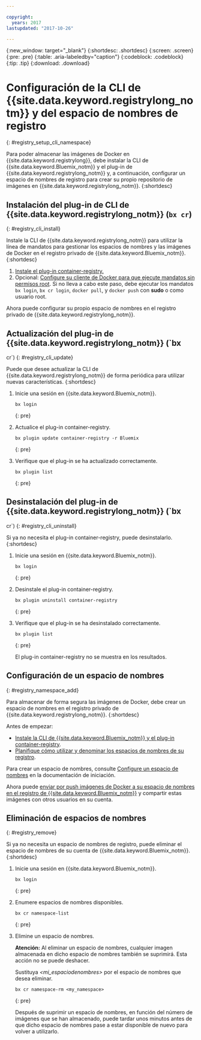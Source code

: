 ```yaml
---

copyright:
  years: 2017
lastupdated: "2017-10-26"

---
```


{:new_window: target="_blank"}
{:shortdesc: .shortdesc}
{:screen: .screen}
{:pre: .pre}
{:table: .aria-labeledby="caption"}
{:codeblock: .codeblock}
{:tip: .tip} 
{:download: .download}


# Configuración de la CLI de {{site.data.keyword.registrylong_notm}} y del espacio de nombres de registro
{: #registry_setup_cli_namespace}

Para poder almacenar las imágenes de Docker en {{site.data.keyword.registrylong}}, debe instalar la CLI de {{site.data.keyword.Bluemix_notm}} y el plug-in de {{site.data.keyword.registrylong_notm}} y, a continuación, configurar un espacio de nombres de registro para crear su propio repositorio de imágenes en {{site.data.keyword.registrylong_notm}}.
{:shortdesc}


## Instalación del plug-in de CLI de {{site.data.keyword.registrylong_notm}} (`bx cr`)
{: #registry_cli_install}

Instale la CLI de {{site.data.keyword.registrylong_notm}} para utilizar la línea de mandatos para gestionar los espacios de nombres y las imágenes de Docker en el registro privado de {{site.data.keyword.Bluemix_notm}}.
{:shortdesc}

1.  [Instale el plug-in container-registry.](index.html#registry_cli_install)
2.  Opcional: [Configure su cliente de Docker para que ejecute mandatos sin permisos root](https://docs.docker.com/engine/installation/linux/linux-postinstall). Si no lleva a cabo este paso, debe ejecutar los mandatos `bx login`, `bx cr login`, `docker pull`, y `docker push` con **sudo** o como usuario root.

Ahora puede configurar su propio espacio de nombres en el registro privado de {{site.data.keyword.registrylong_notm}}.

## Actualización del plug-in de {{site.data.keyword.registrylong_notm}} (`bx
cr`)
{: #registry_cli_update}

Puede que desee actualizar la CLI de {{site.data.keyword.registrylong_notm}} de forma periódica para utilizar nuevas características.
{:shortdesc}

1.  Inicie una sesión en {{site.data.keyword.Bluemix_notm}}.

    ```
    bx login
    ```
    {: pre}

2.  Actualice el plug-in container-registry.

    ```
    bx plugin update container-registry -r Bluemix
    ```
    {: pre}

3.  Verifique que el plug-in se ha actualizado correctamente.

    ```
    bx plugin list
    ```
     {: pre}


## Desinstalación del plug-in de {{site.data.keyword.registrylong_notm}} (`bx
cr`)
{: #registry_cli_uninstall}

Si ya no necesita el plug-in container-registry, puede desinstalarlo.
{:shortdesc}

1.  Inicie una sesión en {{site.data.keyword.Bluemix_notm}}.

    ```
    bx login
    ```
    {: pre}

2.  Desinstale el plug-in container-registry.

    ```
    bx plugin uninstall container-registry
    ```
    {: pre}

3.  Verifique que el plug-in se ha desinstalado correctamente.

    ```
    bx plugin list
    ```
    {: pre}

    El plug-in container-registry no se muestra en los resultados.


## Configuración de un espacio de nombres
{: #registry_namespace_add}

Para almacenar de forma segura las imágenes de Docker, debe crear un espacio de nombres en el registro privado de {{site.data.keyword.registrylong_notm}}.
{:shortdesc}

Antes de empezar:

-   [Instale la CLI de {{site.data.keyword.Bluemix_notm}} y el plug-in container-registry](#registry_cli_install).
-   [Planifique cómo utilizar y denominar los espacios de nombres de su registro](registry_overview.html#registry_namespaces).

Para crear un espacio de nombres, consulte [Configure un espacio de nombres](index.html#registry_namespace_add) en la documentación de iniciación.

Ahora puede [enviar por push imágenes de Docker a su espacio de nombres en el registro de {{site.data.keyword.Bluemix_notm}}](registry_images_.html#registry_images_pushing) y compartir estas imágenes con otros usuarios en su cuenta.

## Eliminación de espacios de nombres
{: #registry_remove}

Si ya no necesita un espacio de nombres de registro, puede eliminar el espacio de nombres de su cuenta de {{site.data.keyword.Bluemix_notm}}.
{:shortdesc}

1.  Inicie una sesión en {{site.data.keyword.Bluemix_notm}}.

    ```
    bx login
    ```
    {: pre}

2.  Enumere espacios de nombres disponibles.

    ```
    bx cr namespace-list
    ```
    {: pre}

3.  Elimine un espacio de nombres. 

    **Atención:** Al eliminar un espacio de nombres, cualquier imagen almacenada en dicho espacio de nombres también se suprimirá. Esta acción no se puede deshacer.
    
    Sustituya _&lt;mi_espaciodenombres&gt;_ por el espacio de nombres que desea eliminar.

    ```
    bx cr namespace-rm <my_namespace>
    ```
    {: pre}

    Después de suprimir un espacio de nombres, en función del número de imágenes que se han almacenado, puede tardar unos minutos antes de que dicho espacio de nombres pase a estar disponible de nuevo para volver a utilizarlo.
